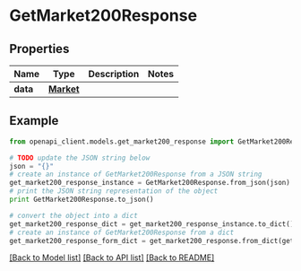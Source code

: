 # GetMarket200Response


## Properties

Name | Type | Description | Notes
------------ | ------------- | ------------- | -------------
**data** | [**Market**](Market.md) |  | 

## Example

```python
from openapi_client.models.get_market200_response import GetMarket200Response

# TODO update the JSON string below
json = "{}"
# create an instance of GetMarket200Response from a JSON string
get_market200_response_instance = GetMarket200Response.from_json(json)
# print the JSON string representation of the object
print GetMarket200Response.to_json()

# convert the object into a dict
get_market200_response_dict = get_market200_response_instance.to_dict()
# create an instance of GetMarket200Response from a dict
get_market200_response_form_dict = get_market200_response.from_dict(get_market200_response_dict)
```
[[Back to Model list]](../README.md#documentation-for-models) [[Back to API list]](../README.md#documentation-for-api-endpoints) [[Back to README]](../README.md)


